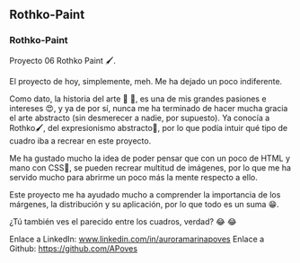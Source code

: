 ## Rothko-Paint
### Rothko-Paint

Proyecto 06 Rothko Paint 🖌️.

El proyecto de hoy, simplemente, meh. Me ha dejado un poco indiferente.

Como dato, la historia del arte 🏰 🕌, es una de mis grandes pasiones e intereses 😍, y ya de por sí, nunca me ha terminado de hacer mucha gracia el arte abstracto (sin desmerecer a nadie, por supuesto). Ya conocía a Rothko🖌️, del expresionismo abstracto🎨, por lo que podía intuir qué tipo de cuadro iba a recrear en este proyecto.

Me ha gustado mucho la idea de poder pensar que con un poco de HTML y mano con CSS🎨, se pueden recrear multitud de imágenes, por lo que me ha servido mucho para abrirme un poco más la mente respecto a ello. 

Este proyecto me ha ayudado mucho a comprender la importancia de los márgenes, la distribución y su aplicación, por lo que todo es un suma 😁.

¿Tú también ves el parecido entre los cuadros, verdad? 😂 😂 


Enlace a LinkedIn: www.linkedin.com/in/auroramarinapoves
Enlace a Github: https://github.com/APoves
